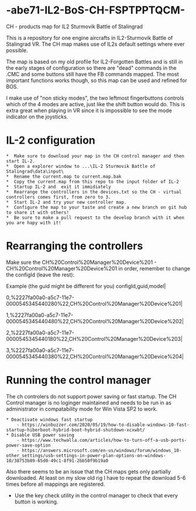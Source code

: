 # -abe71-IL2-BoS-CH-FSPTPPTQCM-
CH - products map for IL2 Sturmovik Battle of Stalingrad


This is a repository for one engine aircrafts in IL2-Sturmovik Battle of Stalingrad VR. The CH map makes use of IL2s default settings where ever possible.

The map is based on my old profile for IL2-Forgotten Battles and is still in the early stages of configuration so there are "dead" commands in the .CMC and some buttons still have the FB commands mapped. The most important functions works though, so this map can be used and refined for BOS.


I make use of "non sticky modes", the two leftmost fingerbuttons controls which of the 4 modes are active, just like the shift button would do. This is extra great when playing in VR since it is impossible to see the mode indicator on the joysticks.


# IL-2 configuration
	*  Make sure to download your map in the CH control manager and then start IL-2. 
	*  Open a explorer window to ...\IL-2 Sturmovik Battle of Stalingrad\data\input\
	*  Rename the current.map to current.map.bak
	*  Copy the current.map from this repo to the input folder of IL-2
	*  Startup IL-2 and  exit it immidiately
	*  Rearrange the controllers in the devices.txt so the CH - virtual controllers comes first, from zero to 3.
	*  Start IL-2 and try your new controller map.
	*  Configure the map to your taste and create a new branch on git hub to share it with others! 
	*  Be sure to make a pull request to the develop branch with it when you are hapy with it!
	

# Rearranging the controllers

Make sure the CH%20Control%20Manager%20Device%201 - CH%20Control%20Manager%20Device%201 in order, remember to change the configId (leave the rest):

Example (the guid might be different for you)
configId,guid,model|

0,%2227fa00a0-a5c7-11e7-0000545345440280%22,CH%20Control%20Manager%20Device%201|

1,%2227fa00a0-a5c7-11e7-0000545345440480%22,CH%20Control%20Manager%20Device%202|

2,%2227fa00a0-a5c7-11e7-0000545345440180%22,CH%20Control%20Manager%20Device%203|

3,%2227fa00a0-a5c7-11e7-0000545345440380%22,CH%20Control%20Manager%20Device%204|


# Running the control manager
The ch controlers do not support power saving or fast startup. The CH Control manager is no loginger maintained and needs to be run in as administrator in compatability mode for Win Vista SP2 to work.

	* Deactivate windows fast startup
		- https://winbuzzer.com/2020/05/19/how-to-disable-windows-10-fast-startup-hiberboot-hybrid-boot-hybrid-shutdown-xcxwbt/
	* Disable USB power saving
		- https://www.techwalla.com/articles/how-to-turn-off-a-usb-ports-power-save-option
		- https://answers.microsoft.com/en-us/windows/forum/windows_10-other_settings/usb-settings-in-power-plan-options-on-windows-10/38753b89-65d0-49c1-8f91-2bb50f9b19a0

Also there seems to be an issue that the CH maps gets only partially downloaded. At least on my slow old rig	I have to repeat the download 5-6 times before all mappings are registered.
  - Use the key check utility in the control manager to check that every button is working.
  